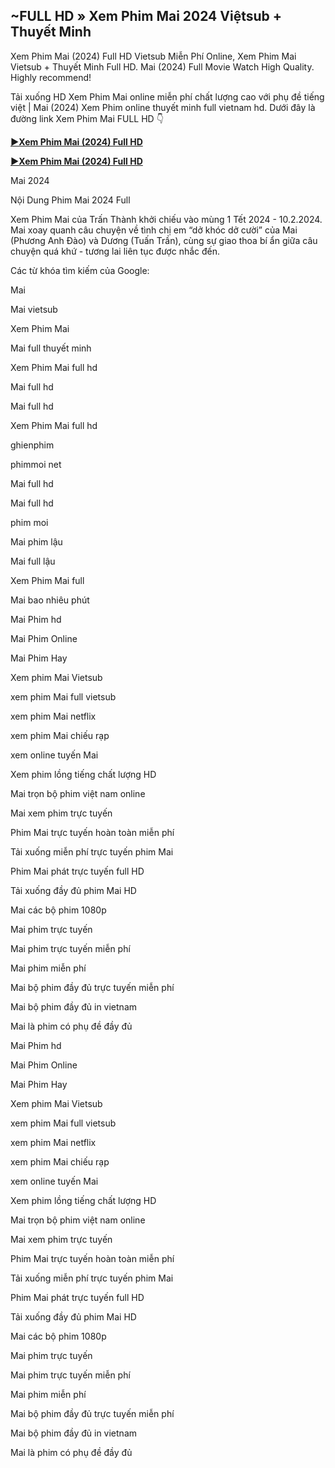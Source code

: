 ## ~FULL HD » Xem Phim Mai 2024 Việtsub + Thuyết Minh

Xem Phim Mai (2024) Full HD Vietsub Miễn Phí Online, Xem Phim Mai Vietsub + Thuyết Minh Full HD. Mai (2024) Full Movie Watch High Quality. Highly recommend!

Tải xuống HD Xem Phim Mai online miễn phí chất lượng cao với phụ đề tiếng việt | Mai (2024) Xem Phim online thuyết minh full vietnam hd. Dưới đây là đường link Xem Phim Mai FULL HD 👇

<b><a href="https://watch.cinecip.online/movie/1210973/mai"> ►Xem Phim Mai (2024) Full HD </a></b>

<b><a href="https://watch.cinecip.online/movie/1210973/mai"> ►Xem Phim Mai (2024) Full HD </a></b>

Mai 2024

Nội Dung Phim Mai 2024 Full

Xem Phim Mai của Trấn Thành khởi chiếu vào mùng 1 Tết 2024 - 10.2.2024. Mai xoay quanh câu chuyện về tình chị em “dở khóc dở cười” của Mai (Phương Anh Đào) và Dương (Tuấn Trần), cùng sự giao thoa bí ẩn giữa câu chuyện quá khứ - tương lai liên tục được nhắc đến.

Các từ khóa tìm kiếm của Google:

Mai

Mai vietsub

Xem Phim Mai

Mai full thuyết minh

Xem Phim Mai full hd

Mai full hd

Mai full hd

Xem Phim Mai full hd

ghienphim

phimmoi net

Mai full hd

Mai full hd

phim moi

Mai phim lậu

Mai full lậu

Xem Phim Mai full

Mai bao nhiêu phút

Mai Phim hd

Mai Phim Online

Mai Phim Hay

Xem phim Mai Vietsub

xem phim Mai full vietsub

xem phim Mai netflix

xem phim Mai chiếu rạp

xem online tuyến Mai

Xem phim lồng tiếng chất lượng HD

Mai trọn bộ phim việt nam online

Mai xem phim trực tuyến

Phim Mai trực tuyến hoàn toàn miễn phí

Tải xuống miễn phí trực tuyến phim Mai

Phim Mai phát trực tuyến full HD

Tải xuống đầy đủ phim Mai HD

Mai các bộ phim 1080p

Mai phim trực tuyến

Mai phim trực tuyến miễn phí

Mai phim miễn phí

Mai bộ phim đầy đủ trực tuyến miễn phí

Mai bộ phim đầy đủ in vietnam

Mai là phim có phụ đề đầy đủ

Mai Phim hd

Mai Phim Online

Mai Phim Hay

Xem phim Mai Vietsub

xem phim Mai full vietsub

xem phim Mai netflix

xem phim Mai chiếu rạp

xem online tuyến Mai

Xem phim lồng tiếng chất lượng HD

Mai trọn bộ phim việt nam online

Mai xem phim trực tuyến

Phim Mai trực tuyến hoàn toàn miễn phí

Tải xuống miễn phí trực tuyến phim Mai

Phim Mai phát trực tuyến full HD

Tải xuống đầy đủ phim Mai HD

Mai các bộ phim 1080p

Mai phim trực tuyến

Mai phim trực tuyến miễn phí

Mai phim miễn phí

Mai bộ phim đầy đủ trực tuyến miễn phí

Mai bộ phim đầy đủ in vietnam

Mai là phim có phụ đề đầy đủ
